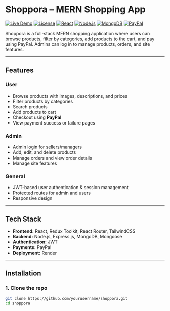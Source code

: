 # Shoppora – MERN Shopping App

[![Live Demo](https://img.shields.io/badge/Live-Demo-brightgreen)](https://shoppora-1.onrender.com)
[![License](https://img.shields.io/badge/License-MIT-blue)](LICENSE)
[![React](https://img.shields.io/badge/React-18.2.0-blue)](https://reactjs.org/)
[![Node.js](https://img.shields.io/badge/Node.js-18-green)](https://nodejs.org/)
[![MongoDB](https://img.shields.io/badge/MongoDB-6.0-brightgreen)](https://www.mongodb.com/)
[![PayPal](https://img.shields.io/badge/Payment-PayPal-blue)](https://www.paypal.com/)

Shoppora is a full-stack MERN shopping application where users can browse products, filter by categories, add products to the cart, and pay using PayPal. Admins can log in to manage products, orders, and site features.

---

## Features

### User
- Browse products with images, descriptions, and prices
- Filter products by categories
- Search products
- Add products to cart
- Checkout using **PayPal**
- View payment success or failure pages

### Admin
- Admin login for sellers/managers
- Add, edit, and delete products
- Manage orders and view order details
- Manage site features

### General
- JWT-based user authentication & session management
- Protected routes for admin and users
- Responsive design

---

## Tech Stack
- **Frontend:** React, Redux Toolkit, React Router, TailwindCSS
- **Backend:** Node.js, Express.js, MongoDB, Mongoose
- **Authentication:** JWT
- **Payments:** PayPal
- **Deployment:** Render

---

## Installation

### 1. Clone the repo
```bash
git clone https://github.com/yourusername/shoppora.git
cd shoppora

